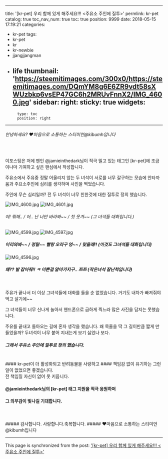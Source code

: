 
---
title: '[kr-pet] 우리 함께 있게 해주세요!!! <주유소 주인에 질투>'
permlink: kr-pet
catalog: true
toc_nav_num: true
toc: true
position: 9999
date: 2018-05-15 17:19:21
categories:
- kr-pet
tags:
- kr-pet
- kr
- kr-newbie
- jjangjjangman
- life
thumbnail: 'https://steemitimages.com/300x0/https://steemitimages.com/DQmYM8g6E6ZR9vdt58sXWUzbkp6vsEP47GC6h2MRUvFnnX2/IMG_4600.jpg'
sidebar:
    right:
        sticky: true
widgets:
    -
        type: toc
        position: right
---


###### 안녕하세요? ♥마음으로 소통하는 스티미언@kibumh입니다
<br>

이포스팅은  저에 팬인  @jamieinthedark님이 적극 밀고 있는
태그인 [kr-pet]에 조금이나마 기여하고 싶은 팬심에서 작성합니다.

주유소에서 주유중 정말 어울리지 않는 두 녀석이 
서로를 너무 갈구하는 모습에 안타까움과 주요소주인에
심리를 생각하며 사진을 찍었습니다. 

주인에 무슨 심리일까? 전 두 녀석이 너무 친한것에 대한 질투로
정의 했습니다. 

![IMG_4600.jpg](https://steemitimages.com/300x0/https://steemitimages.com/DQmYM8g6E6ZR9vdt58sXWUzbkp6vsEP47GC6h2MRUvFnnX2/IMG_4600.jpg) ![IMG_4601.jpg](https://steemitimages.com/300x0/https://steemitimages.com/DQmcv1o3WMy1TBRNhCzBipPLF9w3QpD5z8GwSukVXkKZ3Pj/IMG_4601.jpg)
###### 야! 뭐해..  / 어.. 난 너만 바라봐~~ / 칫 웃겨~~ (그 녀석들 대화입니다.)
![IMG_4599.jpg](https://steemitimages.com/300x0/https://steemitimages.com/DQmP7ZphxiNY7NjVn9ABcorAg7VeoxUyLscipepC9vjRQ7q/IMG_4599.jpg) ![IMG_4597.jpg](https://steemitimages.com/300x0/https://steemitimages.com/DQmb2dFuEAPRHNz2WwqBYW3aKBEgr6XrRjSHfEQQMpGaLyG/IMG_4597.jpg)
##### 이리와봐~~ / 정말~~ 빨랑 오라구 엉~~ / 맞을래!! (이것도 그녀석들 대화입니다)

![IMG_4596.jpg](https://steemitimages.com/DQmNcYAfgXwzgJ5eE3kjASULBVR68XdBAfA4EjPujRasvzQ/IMG_4596.jpg)
##### 왜?? 발 잡아줘!! ㅋ 이쁜걸 알아가지구.. 쯔쯔 (작은녀석 잘난척입니다)
<br>

주유가 끝나서 더 이상 그녀석들에 대화를 들을 순 없었습니다.
거기도 내차가 빠져줘야 먹고 살기에~~

그 녀석들이 너무 신나게 놀아서 핸드폰으로 급하게 찍느라 많은 
사진을 담지는 못했습니다.

주유를 끝내고 돌아오는 길에 혼자 생각을 했습니다. 
왜 목줄을 딱 그 길이만큼  짧게 만들었을까?
두녀석이 너무 붙어 지내는게 보기 싫었나 보다. 
##### 그래서 **주유소 주인에 질투**로 **정의** 했습니다.
<br>
####  kr-pet이 더 활성화되고 반려동물을 사랑하고 
#### 책임감 없이 유기하는 그런일이 없었으면 좋겠습니다.
<br>
전 책임질 자신이 없어 못 키웁니다.

#### @jamieinthedark님의 [kr-pet] 태그 지원을 적극 응원하며
#### 그 의무감이 빛나길 기대합니다.
<br>
<br>
##### 감사합니다. 사랑합니다.축복합니다.
#####  ♥마음으로 소통하는 스티미언@kibumh입니다

- - -

This page is synchronized from the post: ['[kr-pet] 우리 함께 있게 해주세요!!! <주유소 주인에 질투>'](https://steemit.com/@kibumh/kr-pet)
